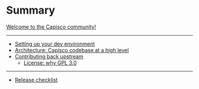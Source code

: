 # Summary

[Welcome to the Capisco community!](./welcome.md)

---

- [Setting up your dev environment]()
- [Architecture: Capisco codebase at a high level]()
- [Contributing back upstream]()
	- [License: why GPL 3.0](license-why-gpl-3.0.md)

---

- [Release checklist](release-checklist.md)
